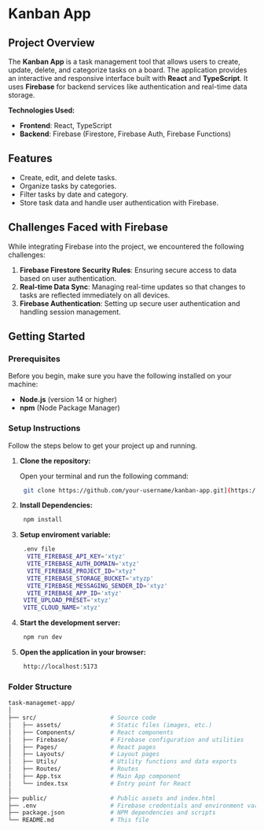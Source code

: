 # Kanban App

## Project Overview
The **Kanban App** is a task management tool that allows users to create, update, delete, and categorize tasks on a board. The application provides an interactive and responsive interface built with **React** and **TypeScript**. It uses **Firebase** for backend services like authentication and real-time data storage.

**Technologies Used:**
- **Frontend**: React, TypeScript
- **Backend**: Firebase (Firestore, Firebase Auth, Firebase Functions)

## Features
- Create, edit, and delete tasks.
- Organize tasks by categories.
- Filter tasks by date and category.
- Store task data and handle user authentication with Firebase.

## Challenges Faced with Firebase
While integrating Firebase into the project, we encountered the following challenges:
1. **Firebase Firestore Security Rules**: Ensuring secure access to data based on user authentication.
2. **Real-time Data Sync**: Managing real-time updates so that changes to tasks are reflected immediately on all devices.
3. **Firebase Authentication**: Setting up secure user authentication and handling session management.

## Getting Started

### Prerequisites
Before you begin, make sure you have the following installed on your machine:
- **Node.js** (version 14 or higher)
- **npm** (Node Package Manager)

### Setup Instructions

Follow the steps below to get your project up and running.

1. **Clone the repository:**

   Open your terminal and run the following command:

   ```bash
    git clone https://github.com/your-username/kanban-app.git](https://github.com/AbhishekAsthana-AA/kanban-app.git

2. **Install Dependencies:**

   ```bash
    npm install

3. **Setup enviroment variable:**

   ```bash
    .env file
     VITE_FIREBASE_API_KEY='xtyz'
     VITE_FIREBASE_AUTH_DOMAIN='xtyz'
     VITE_FIREBASE_PROJECT_ID="xtyz"
     VITE_FIREBASE_STORAGE_BUCKET='xtyzp'
     VITE_FIREBASE_MESSAGING_SENDER_ID='xtyz'
     VITE_FIREBASE_APP_ID='xtyz'
    VITE_UPLOAD_PRESET='xtyz'
    VITE_CLOUD_NAME='xtyz'

3. **Start the development server:**

   ```bash
    npm run dev

   
4. **Open the application in your browser:**

   ```bash
    http://localhost:5173

### Folder Structure
 ```bash
task-managemet-app/
│
├── src/                     # Source code
│   ├── assets/              # Static files (images, etc.)
│   ├── Components/          # React components
│   ├── Firebase/            # Firebase configuration and utilities
│   ├── Pages/               # React pages
│   ├── Layouts/             # Layout pages
│   ├── Utils/               # Utility functions and data exports
│   ├── Routes/              # Routes
│   ├── App.tsx              # Main App component
│   └── index.tsx            # Entry point for React
│
├── public/                  # Public assets and index.html
├── .env                     # Firebase credentials and environment variables
├── package.json             # NPM dependencies and scripts
└── README.md                # This file  



